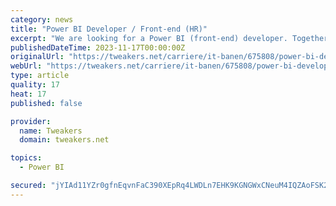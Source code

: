 ```yaml
---
category: news
title: "Power BI Developer / Front-end (HR)"
excerpt: "We are looking for a Power BI (front-end) developer. Together with other colleagues from HR Analytics, you are responsible for further developing of existing dashboards, as well as creating new ones. You have a lot of contact with our customers ..."
publishedDateTime: 2023-11-17T00:00:00Z
originalUrl: "https://tweakers.net/carriere/it-banen/675808/power-bi-developer-front-end-hr-amsterdam-abn-amro"
webUrl: "https://tweakers.net/carriere/it-banen/675808/power-bi-developer-front-end-hr-amsterdam-abn-amro"
type: article
quality: 17
heat: 17
published: false

provider:
  name: Tweakers
  domain: tweakers.net

topics:
  - Power BI

secured: "jYIAd11YZr0gfnEqvnFaC390XEpRq4LWDLn7EHK9KGNGWxCNeuM4IQZAoFSK2yh+He8+QGdFcxtOXT7REtSLSGf7Mtg3CxMgRDe3/3BssA1MwY3L68CG2SHKR5rRmXNQBhUnVv9D602ke9/3WbJljtZvs3M0HUkfcXPdZUffoSqdVw6uYAxwYwNaLYv7oAEK9l6mtygwPE5mRYgXD/7HAlbyBPerzXOjth+UTO+wK5a2TzKgWiYij7gWNR1LpEWmMZZEnoyNCAVBpSwXWE8ld1j5GgSTQIkzNQ+OBU/MFddpbFpYe2hE6EkQDMKFG5vEghdEvvNN9xGVUKs9kTDlVZNzOoEGlUrr8/mmbdEbLy8=;vrIR356rGLc7887EXhf7tg=="
---
```


